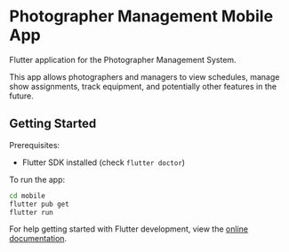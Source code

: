 # Photographer Management Mobile App

Flutter application for the Photographer Management System.

This app allows photographers and managers to view schedules, manage show assignments, track equipment, and potentially other features in the future.

## Getting Started

Prerequisites:

- Flutter SDK installed (check `flutter doctor`)

To run the app:

```bash
cd mobile
flutter pub get
flutter run
```

For help getting started with Flutter development, view the
[online documentation](https://docs.flutter.dev/).
